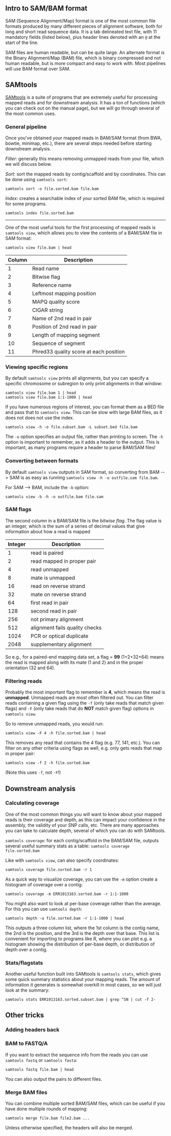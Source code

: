 
## Intro to SAM/BAM format
SAM (Sequence Alignment/Map) format is one of the most common file formats produced by many different pieces of alignment software, both for long and short read sequence data. It is a tab delineated text file, with 11 mandatory fields (listed below), plus header lines denoted with an `@` at the start of the line.

SAM files are human readable, but can be quite large. An alternate format is the Binary Alignment/Map (BAM) file, which is binary compressed and not human readable, but is more compact and easy to work with. Most pipelines will use BAM format over SAM.


## SAMtools
[SAMtools](http://www.htslib.org/doc/samtools.html) is a suite of programs that are extremely useful for processing mapped reads and for downstream analysis. It has a ton of functions (which you can check out on the manual page), but we will go through several of the most common uses.

### General pipeline
Once you've obtained your mapped reads in BAM/SAM format (from BWA, bowtie, minimap, etc.), there are several steps needed before starting downstream analysis.

*Filter*: generally this means removing unmapped reads from your file, which we will discuss below.

*Sort*: sort the mapped reads by contig/scaffold and by coordinates. This can be done using `samtools sort`:

`samtools sort -o file.sorted.bam file.bam`

*Index*: creates a searchable index of your sorted BAM file, which is required for some programs.

`samtools index file.sorted.bam`
 ___
One of the most useful tools for the first processing of mapped reads is `samtools view`, which allows you to view the contents of a BAM/SAM file in SAM format:

`samtools view file.bam | head`

| **Column**|  **Description** |
|-----|---|
|   1  | Read name  |
|   2  | Bitwise flag  |
|   3  |  Reference name |
|   4  |  Leftmost mapping position |
|   5  |  MAPQ quality score |
|   6  |  CIGAR string  |
|   7  |  Name of 2nd read in pair |
|   8  |  Position of 2nd read in pair |
|   9  |  Length of mapping segment |
|   10  |  Sequence of segment  |
|   11  |  Phred33 quality score at each position  |


### Viewing specific regions
By default `samtools view` prints all alignments, but you can specify a specific chromosome or subregion to only print alignments in that window:

`samtools view file.bam 1 | head`  
`samtools view file.bam 1:1-1000 | head`

If you have numerous regions of interest, you can format them as a BED file and pass that to `samtools view`. This can be slow with large BAM files, as it does not does not use the index.

`samtools view -h -o file.subset.bam -L subset.bed file.bam`

The `-o` option specifies an output file, rather than printing to screen. The `-h` option is important to remember, as it adds a header to the output. This is important, as many programs require a header to parse BAM/SAM files!

### Converting between formats
By default `samtools view` outputs in SAM format, so converting from BAM --> SAM is as easy as running `samtools view -h -o outfile.sam file.bam`.

For SAM --> BAM, include the `-b` option:

`samtools view -b -h -o outfile.bam file.sam`

### SAM flags
The second column in a BAM/SAM file is the *bitwise flag*. The flag value is an integer, which is the sum of a series of decimal values that give information about how a read is mapped

| **Integer**|  **Description** |
|-----|---|
|   1  | read is paired  |
|   2  | read mapped in proper pair  |
|   4  |  read unmapped |
|   8  |  mate is unmapped |
|   16  |  read on reverse strand |
|   32  |  mate on reverse strand  |
|   64  |  first read in pair |
|   128  |  second read in pair |
|   256  |  not primary alignment |
|   512  |  alignment fails quality checks  |
|   1024  |  PCR or optical duplicate  |
|   2048  |  supplementary alignment |

So e.g., for a paired-end mapping data set, a flag = **99** (1+2+32+64) means the read is mapped along with its mate (1 and 2) and in the proper orientation (32 and 64).

### Filtering reads
Probably the most important flag to remember is **4**, which means the read is **unmapped**. Unmapped reads are most often filtered out. You can filter reads containing a given flag using the `-f` (only take reads that match given flags) and `-F` (only take reads that do **NOT** match given flag) options in `samtools view`.

So to remove unmapped reads, you would run:

`samtools view -F 4 -h file.sorted.bam | head`

This removes any read that contains the 4 flag (e.g. 77, 141, etc.). You can filter on any other criteria using flags as well, e.g. only gets reads that map in proper pair:

`samtools view -f 2 -h file.sorted.bam`

(Note this uses `-f`, not `-F`!)

## Downstream analysis

### Calculating coverage
One of the most common things you will want to know about your mapped reads is their coverage and depth, as this can impact your confidence in the assembly, the validity of your SNP calls, etc. There are many approaches you can take to calculate depth, several of which you can do with SAMtools.    

`samtools coverage`: for each contig/scaffold in the BAM/SAM file, outputs several useful summary stats as a table:
`samtools coverage file.sorted.bam`

Like with `samtools view`, can also specify coordinates:

`samtools coverage file.sorted.bam -r 1`

As a quick way to visualize coverage, you can use the `-m` option create a histogram of coverage over a contig:

`samtools coverage -m ERR1013163.sorted.bam -r 1:1-1000`

You might also want to look at per-base coverage rather than the average. For this you can use `samtools depth`:

`samtools depth -a file.sorted.bam -r 1:1-1000 | head`

This outputs a three column list, where the 1st column is the contig name, the 2nd is the position, and the 3rd is the depth over that base. This list is convenient for importing to programs like R, where you can plot e.g. a histogram showing the distribution of per-base depth, or distribution of depth over a contig.

### Stats/flagstats
Another useful function built into SAMtools is `samtools stats`, which gives some quick summary statistics about your mapping reads. The amount of information it generates is somewhat overkill in most cases, so we will just look at the summary:

`samtools stats ERR1013163.sorted.subset.bam | grep ^SN | cut -f 2-`
## Other tricks

### Adding headers back

### BAM to FASTQ/A
If you want to extract the sequence info from the reads you can use `samtools fastq` or `samtools fasta`:

`samtools fastq file.bam | head`

You can also output the pairs to different files.

### Merge BAM files
You can combine multiple sorted BAM/SAM files, which can be useful if you have done multiple rounds of mapping:

`samtools merge file.bam file2.bam ...`

Unless otherwise specified, the headers will also be merged.
